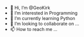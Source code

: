 - 👋 Hi, I’m @GeoKirk
- 👀 I’m interested in Programming
- 🌱 I’m currently learning Python 
- 💞️ I’m looking to collaborate on ...
- 📫 How to reach me ...

<!---
GeoKirk/GeoKirk is a ✨ special ✨ repository because its `README.md` (this file) appears on your GitHub profile.
You can click the Preview link to take a look at your changes.
--->
